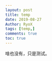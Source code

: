 ```yaml
---
layout: post
title: temp
date: 2019-08-27
Author: RyoX
tags: [temp,]
comments: true
toc: true
---
```


啥也没有，只是测试。
